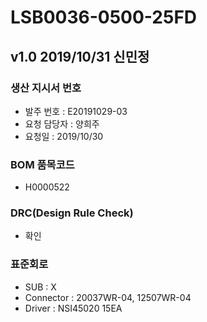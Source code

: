 # LSB0036-0500-25FD

## v1.0 2019/10/31 신민정

### 생산 지시서 번호
* 발주 번호 : E20191029-03
* 요청 담당자 : 양희주
* 요청일 : 2019/10/30

###  BOM 품목코드
* H0000522

### DRC(Design Rule Check)
* 확인


### 표준회로
* SUB : X
* Connector : 20037WR-04, 12507WR-04
* Driver : NSI45020 15EA
